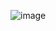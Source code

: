 ![image](https://user-images.githubusercontent.com/61666111/119498552-5dcea800-bd2b-11eb-9f6f-849a183a9e37.png)
